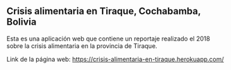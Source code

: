 ## Crisis alimentaria en Tiraque, Cochabamba, Bolivia

Esta es una aplicación web que contiene un reportaje realizado el 2018 sobre la crisis alimentaria en la provincia de Tiraque.

Link de la página web: https://crisis-alimentaria-en-tiraque.herokuapp.com/
